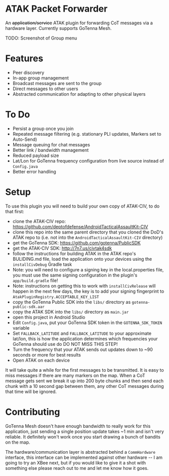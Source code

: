 # ATAK Packet Forwarder 

An ~~application/service~~ ATAK plugin for forwarding CoT messages via a hardware layer. Currently supports GoTenna Mesh.

TODO: Screenshot of Group menu

# Features

* Peer discovery
* In-app group management
* Broadcast messages are sent to the group
* Direct messages to other users
* Abstracted communication for adapting to other physical layers

# To Do

* Persist a group once you join
* Repeated message filtering (e.g. stationary PLI updates, Markers set to Auto-Send)
* Message queuing for chat messages
* Better link / bandwidth management
* Reduced payload size
* Lat/Lon for GoTenna frequency configuration from live source instead of `Config.java`
* Better error handling

# Setup

To use this plugin you will need to build your own copy of ATAK-CIV, to do that first:

* clone the ATAK-CIV repo: https://github.com/deptofdefense/AndroidTacticalAssaultKit-CIV
* clone this repo into the same parent directory that you cloned the DoD's ATAK repo to (i.e. not into the `AndroidTacticalAssaultKit-CIV` directory)
* get the GoTenna SDK: https://github.com/gotenna/PublicSDK
* get the ATAK-CIV SDK: http://7n7.us/civtak4sdk
* follow the instructions for building ATAK in the ATAK repo's BULIDING.md file, load the application onto your devices using the `installCivDebug` Gradle task
 * Note: you will need to configure a signing key in the local.properties file, you must use the same signing configuration in the plugin's `app/build.gradle` file!
 * Note: instructions on getting this to work with `installCivRelease` will happen in the next few days, the key is to add your signing fingerprint to `AtakPluginRegistry.ACCEPTABLE_KEY_LIST`
* copy the GoTenna Public SDK into the `libs/` directory as `gotenna-public-sdk.aar`
* copy the ATAK SDK into the `libs/` directory as `main.jar`
* open this project in Android Studio
 * Edit `Config.java`, put your GoTenna SDK token in the `GOTENNA_SDK_TOKEN` variable
 * Set `FALLBACK_LATITUDE` and `FALLBACK_LATITUDE` to your approximate lat/lon, this is how the application determines which frequencies your GoTenna should use do DO NOT MISS THIS STEP!
 * Turn the frequency that your ATAK sends out updates down to ~90 seconds or more for best results
 * Open ATAK on each device

It will take quite a while for the first messages to be transmitted. It is easy to miss messages if there are many markers on the map. When a CoT message gets sent we break it up into 200 byte chunks and then send each chunk with a 10 second gap between them, any other CoT messages during that time will be ignored.

# Contributing

GoTenna Mesh doesn't have enough bandwidth to really work for this application, just sending a single position update takes ~1 min and isn't very reliable. It definitely won't work once you start drawing a bunch of bandits on the map.

The hardware/communication layer is abstracted behind a `CommHardware` interface, this interface can be implemented against other hardware -- I am going to try an XBee next, but if you would like to give it a shot with something else please reach out to me and let me know how it goes.


